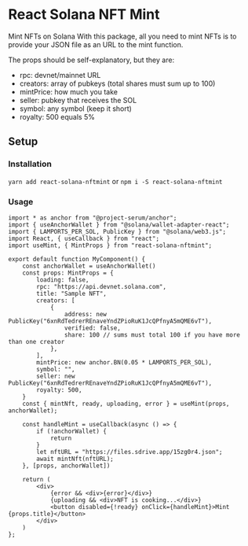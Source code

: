 # React Solana NFT Mint  

Mint NFTs on Solana 
With this package, all you need to mint NFTs is to provide your JSON file as an URL to the mint function.

The props should be self-explanatory, but they are: 

* rpc: devnet/mainnet URL
* creators: array of pubkeys (total shares must sum up to 100)
* mintPrice: how much you take
* seller: pubkey that receives the SOL
* symbol: any symbol (keep it short)
* royalty: 500 equals 5% 

## Setup

### Installation

`yarn add react-solana-nftmint` or `npm i -S react-solana-nftmint`

### Usage

```tsx
import * as anchor from "@project-serum/anchor";
import { useAnchorWallet } from "@solana/wallet-adapter-react";
import { LAMPORTS_PER_SOL, PublicKey } from "@solana/web3.js";
import React, { useCallback } from "react";
import useMint, { MintProps } from "react-solana-nftmint";

export default function MyComponent() {
    const anchorWallet = useAnchorWallet()
    const props: MintProps = {
        loading: false,
        rpc: "https://api.devnet.solana.com",
        title: "Sample NFT",
        creators: [
            {
                address: new PublicKey("6xnRdTedrerREnaveYndZPioRuK1JcQPfnyA5mQME6vT"),
                verified: false,
                share: 100 // sums must total 100 if you have more than one creator
            },
        ],
        mintPrice: new anchor.BN(0.05 * LAMPORTS_PER_SOL),
        symbol: "",
        seller: new PublicKey("6xnRdTedrerREnaveYndZPioRuK1JcQPfnyA5mQME6vT"),
        royalty: 500,
    }
    const { mintNft, ready, uploading, error } = useMint(props, anchorWallet);

    const handleMint = useCallback(async () => {
        if (!anchorWallet) {
            return
        }
        let nftURL = "https://files.sdrive.app/15zg0r4.json";
        await mintNft(nftURL);
    }, [props, anchorWallet])

    return (
        <div>
            {error && <div>{error}</div>}
            {uploading && <div>NFT is cooking...</div>}
            <button disabled={!ready} onClick={handleMint}>Mint {props.title}</button>
        </div>
    )
};
```
